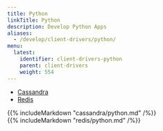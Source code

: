 ```yaml
---
title: Python
linkTitle: Python
description: Develop Python Apps
aliases:
  - /develop/client-drivers/python/
menu:
  latest:
    identifier: client-drivers-python
    parent: client-drivers
    weight: 554
---
```


<ul class="nav nav-tabs nav-tabs-yb">
  <li class="active">
    <a href="#cql">
      <i class="icon-cassandra" aria-hidden="true"></i>
      Cassandra
    </a>
  </li>
  <li >
    <a href="#redis">
      <i class="icon-redis" aria-hidden="true"></i>
      Redis
    </a>
  </li>
</ul>

<div class="tab-content">
  <div id="cql" class="tab-pane fade in active">
    {{% includeMarkdown "cassandra/python.md" /%}}
  </div>
  <div id="redis" class="tab-pane fade">
    {{% includeMarkdown "redis/python.md" /%}}
  </div>
</div>
